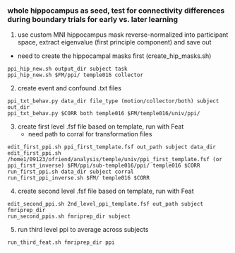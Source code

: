 ### whole hippocampus as seed, test for connectivity differences during boundary trials for early vs. later learning

1. use custom MNI hippocampus mask reverse-normalized into participant space, extract eigenvalue (first principle component) and save out
* need to create the hippocampal masks first (create_hip_masks.sh)
```
ppi_hip_new.sh output_dir subject task
ppi_hip_new.sh $FM/ppi/ temple016 collector
```
2. create event and confound .txt files   
```
ppi_txt_behav.py data_dir file_type (motion/collector/both) subject out_dir
ppi_txt_behav.py $CORR both temple016 $FM/temple016/univ/ppi/
```
3. create first level .fsf file based on template, run with Feat
   * need path to corral for transformation files
``` 
edit_first_ppi.sh ppi_first_template.fsf out_path subject data_dir
edit_first_ppi.sh /home1/09123/ofriend/analysis/temple/univ/ppi_first_template.fsf (or ppi_first_inverse) $FM/ppi/sub-temple016/ppi/ temple016 $CORR
run_first_ppi.sh data_dir subject corral
run_first_ppi_inverse.sh $FM/ temple016 $CORR
```

4. create second level .fsf file based on template, run with Feat
```
edit_second_ppi.sh 2nd_level_ppi_template.fsf out_path subject fmriprep_dir
run_second_ppis.sh fmriprep_dir subject
```
5. run third level ppi to average across subjects
```
run_third_feat.sh fmriprep_dir ppi
```
